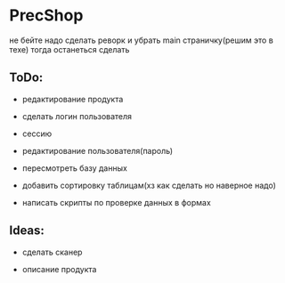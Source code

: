 # PrecShop
не бейте
надо сделать реворк и убрать main страничку(решим это в техе)
тогда останеться сделать

## ToDo:


- редактирование продукта


- сделать логин пользователя
- сессию
- редактирование пользователя(пароль)

- пересмотреть базу данных

- добавить сортировку таблицам(хз как сделать но наверное надо)

- написать скрипты по проверке данных в формах

## Ideas:

- сделать сканер

- описание продукта
